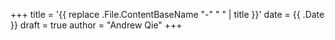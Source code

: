 +++
title = '{{ replace .File.ContentBaseName "-" " " | title }}'
date = {{ .Date }}
draft = true
author = "Andrew Qie"
+++
